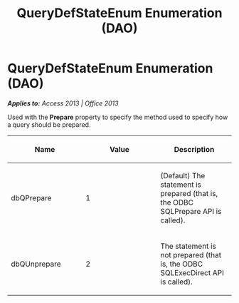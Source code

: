 ﻿---
title: QueryDefStateEnum Enumeration (DAO)
TOCTitle: QueryDefStateEnum Enumeration
ms:assetid: edfa3085-f8b4-b813-0828-2ba2a9dc0b9d
ms:mtpsurl: https://msdn.microsoft.com/en-us/library/Ff836359(v=office.15)
ms:contentKeyID: 48548549
ms.date: 09/18/2015
mtps_version: v=office.15
---

# QueryDefStateEnum Enumeration (DAO)


_**Applies to:** Access 2013 | Office 2013_

Used with the **Prepare** property to specify the method used to specify how a query should be prepared.

<table>
<colgroup>
<col style="width: 33%" />
<col style="width: 33%" />
<col style="width: 33%" />
</colgroup>
<thead>
<tr class="header">
<th><p>Name</p></th>
<th><p>Value</p></th>
<th><p>Description</p></th>
</tr>
</thead>
<tbody>
<tr class="odd">
<td><p>dbQPrepare</p></td>
<td><p>1</p></td>
<td><p>(Default) The statement is prepared (that is, the ODBC SQLPrepare API is called).</p></td>
</tr>
<tr class="even">
<td><p>dbQUnprepare</p></td>
<td><p>2</p></td>
<td><p>The statement is not prepared (that is, the ODBC SQLExecDirect API is called).</p></td>
</tr>
</tbody>
</table>

